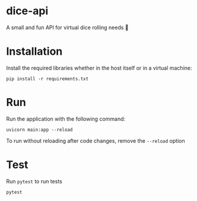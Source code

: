 # dice-api

A small and fun API for virtual dice rolling needs 🎲

# Installation

Install the required libraries whether in the host itself or in a virtual machine:

```
pip install -r requirements.txt
```

# Run

Run the application with the following command:

```
uvicorn main:app --reload
```

To run without reloading after code changes, remove the `--reload` option

# Test

Run `pytest` to run tests

```
pytest
```